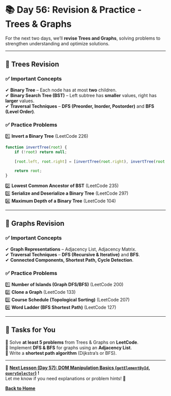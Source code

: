 # **📚 Day 56: Revision & Practice - Trees & Graphs**  

For the next two days, we’ll **revise Trees and Graphs**, solving problems to strengthen understanding and optimize solutions.  

---

## **🔹 Trees Revision**  

### **✅ Important Concepts**  
✔ **Binary Tree** – Each node has at most **two** children.  
✔ **Binary Search Tree (BST)** – Left subtree has **smaller** values, right has **larger** values.  
✔ **Traversal Techniques** – **DFS (Preorder, Inorder, Postorder)** and **BFS (Level Order)**.  

### **✅ Practice Problems**  

1️⃣ **Invert a Binary Tree** (LeetCode 226)  
```js
function invertTree(root) {
    if (!root) return null;
    
    [root.left, root.right] = [invertTree(root.right), invertTree(root.left)];
    
    return root;
}
```

2️⃣ **Lowest Common Ancestor of BST** (LeetCode 235)  
3️⃣ **Serialize and Deserialize a Binary Tree** (LeetCode 297)  
4️⃣ **Maximum Depth of a Binary Tree** (LeetCode 104)  

---

## **🔹 Graphs Revision**  

### **✅ Important Concepts**  
✔ **Graph Representations** – Adjacency List, Adjacency Matrix.  
✔ **Traversal Techniques** – **DFS (Recursive & Iterative)** and **BFS**.  
✔ **Connected Components, Shortest Path, Cycle Detection**.  

### **✅ Practice Problems**  

1️⃣ **Number of Islands (Graph DFS/BFS)** (LeetCode 200)  
2️⃣ **Clone a Graph** (LeetCode 133)  
3️⃣ **Course Schedule (Topological Sorting)** (LeetCode 207)  
4️⃣ **Word Ladder (BFS Shortest Path)** (LeetCode 127)  

---

## **🔹 Tasks for You**  
🔹 Solve **at least 5 problems** from Trees & Graphs on **LeetCode**.  
🔹 Implement **DFS & BFS** for graphs using an **Adjacency List**.  
🔹 Write a **shortest path algorithm** (Dijkstra’s or BFS).  

---

🎯 **[Next Lesson (Day 57): DOM Manipulation Basics (`getElementById`, `querySelector`)](../../../month_3/week_9/day_57/README.md)  !**  
Let me know if you need explanations or problem hints! 🚀

[**Back to Home**](../../../)